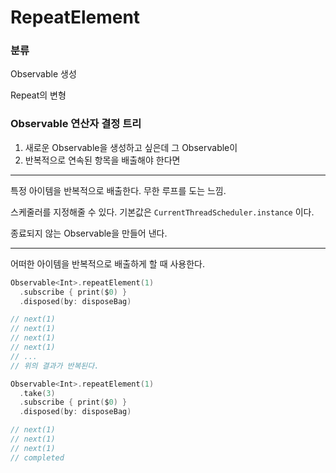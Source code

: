 # RepeatElement

### 분류

Observable 생성

Repeat의 변형

### Observable 연산자 결정 트리

1. 새로운 Observable을 생성하고 싶은데 그 Observable이
2. 반복적으로 연속된 항목을 배출해야 한다면

---

특정 아이템을 반복적으로 배출한다. 무한 루프를 도는 느낌.

스케줄러를 지정해줄 수 있다. 기본값은  `CurrentThreadScheduler.instance` 이다.

종료되지 않는 Observable을 만들어 낸다.

---

어떠한 아이템을 반복적으로 배출하게 할 때 사용한다.

```swift
Observable<Int>.repeatElement(1)
  .subscribe { print($0) }
  .disposed(by: disposeBag)

// next(1)
// next(1)
// next(1)
// next(1)
// ...
// 위의 결과가 반복된다.
```

```swift
Observable<Int>.repeatElement(1)
  .take(3)
  .subscribe { print($0) }
  .disposed(by: disposeBag)

// next(1)
// next(1)
// next(1)
// completed
```

